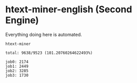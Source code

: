 # htext-miner-english (Second Engine)

Everything doing here is automated.

```
htext-miner

total: 9638/9523 (101.20760264622493%)

job0: 2174
job1: 2449
job2: 3285
job3: 1730
```